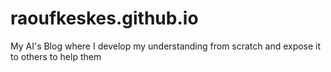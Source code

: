 # raoufkeskes.github.io
My AI's Blog where I develop my understanding from scratch and expose it to others to help them
